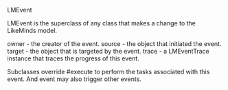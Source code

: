 LMEvent

LMEvent is the superclass of any class that makes a change to the LikeMinds model.

owner - the creator of the event.
source - the object that initiated the event.
target - the object that is targeted by the event.
trace - a LMEventTrace instance that traces the progress of this event.

Subclasses override #execute to perform the tasks associated with this event. And event may also trigger other events.